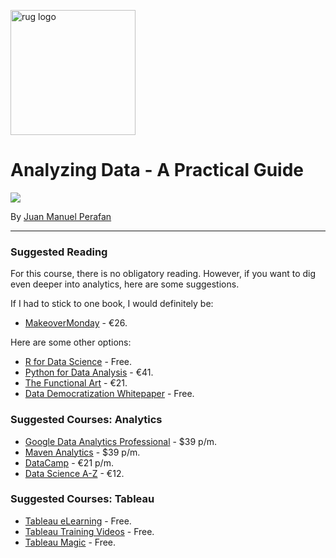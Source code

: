 <p><img src="https://www.rug.nl/about-ug/practical-matters/huisstijl/logobank-new/corporatelogo/corporatelogorood/rugr_logonl_rood_rgb.png" width="200" alt="rug logo"></p>

# Analyzing Data - A Practical Guide
<img src="https://img.shields.io/badge/academic%20year-2021--2022-red">
<p>By <a href="https://www.linkedin.com/in/jmperafan/">Juan Manuel Perafan</a></>

---

### **Suggested Reading**
For this course, there is no obligatory reading. However, if you want to dig even deeper into analytics, here are some suggestions.

If I had to stick to one book, I would definitely be:

* [MakeoverMonday](https://www.makeovermonday.co.uk/book/) - €26.

Here are some other options:

* [R for Data Science](https://r4ds.had.co.nz/index.html) - Free.
* [Python for Data Analysis](https://www.bol.com/nl/nl/p/python-for-data-analysis-2e/9200000065680008/) - €41.
* [The Functional Art](https://www.bol.com/nl/nl/f/the-functional-art/9200000033674731/) - €21.
* [Data Democratization Whitepaper](https://godatadriven.com/topic/data-democratization-whitepaper) - Free.

### **Suggested Courses: Analytics**
* [Google Data Analytics Professional](https://www.coursera.org/professional-certificates/google-data-analytics) - $39 p/m.
* [Maven Analytics](https://www.mavenanalytics.io/courses-learning-paths?view=courses) - $39 p/m.
* [DataCamp](https://www.datacamp.com/) - €21 p/m.
* [Data Science A-Z](https://www.udemy.com/course/datascience/) - €12.

### **Suggested Courses: Tableau**
* [Tableau eLearning](https://www.tableau.com/learn/training/elearning) - Free.
* [Tableau Training Videos](https://www.tableau.com/learn/training/) - Free.
* [Tableau Magic](https://tableau.toanhoang.com/) - Free.